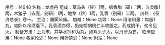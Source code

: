 序号：14948
名称：龙虎丹
组成：草乌头（锉）1两，枫香脂（研）1两，五灵脂1两，木鳖子（去壳，别研）1两，地龙（炒）1两，乳香（别研）半两。
出处：《圣济总录》卷十。
主治：腰脚风痛。
加减：None
功效：None
用法用量：每服1丸，临卧以冷酒磨下，乳香酒亦得，仍先嚼胡桃仁半枚服之。药成阴干，勿令见火。
制备方法：上为末，井华水拌和为丸，如鸡头子大，以丹砂为衣。
临床应用：None
各家论述：None
用药禁忌：None
附注：None
